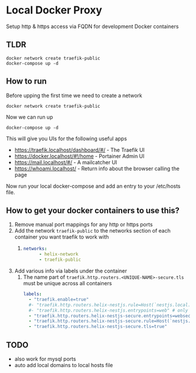 # Local Docker Proxy
Setup http & https access via FQDN for development Docker containers

## TLDR
````shell
docker network create traefik-public
docker-compose up -d
````

## How to run
Before upping the first time we need to create a network 
````shell
docker network create traefik-public
````
Now we can run up
````shell
docker-compose up -d
````
This will give you UIs for the following useful apps
* https://traefik.localhost/dashboard/#/ - The Traefik UI
* https://docker.localhost/#!/home - Portainer Admin UI
* https://mail.localhost/#/ - A mailcatcher UI
* https://whoami.localhost/ - Return info about the browser calling the page

Now run your local docker-compose and add an entry to your /etc/hosts file.

## How to get your docker containers to use this?
1. Remove manual port mappings for any http or https ports
2. Add the network `traefik-public` to the networks section of each container you want traefik to work with
   1. ````yaml
      networks:
            - helix-network
            - traefik-public
3. Add various info via labels under the container
   1. The name part of `traefik.http.routers.<UNIQUE-NAME>-secure.tls` must be unique across all containers
      ````yaml
      labels:
        - "traefik.enable=true"
        #- "traefik.http.routers.helix-nestjs.rule=Host(`nestjs.local.helix.apollo.audio`)" # only needed if it must have http
        #- "traefik.http.routers.helix-nestjs.entrypoints=web" # only needed if it must have http
        - "traefik.http.routers.helix-nestjs-secure.entrypoints=websecure"
        - "traefik.http.routers.helix-nestjs-secure.rule=Host(`nestjs.local.helix.apollo.audio`)"
        - "traefik.http.routers.helix-nestjs-secure.tls=true"
      ````
      
## TODO
* also work for mysql ports
* auto add local domains to local hosts file

